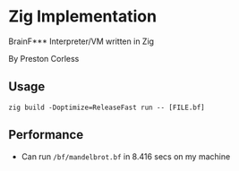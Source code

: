 
# Zig Implementation

BrainF*** Interpreter/VM written in Zig

By Preston Corless

## Usage

`zig build -Doptimize=ReleaseFast run -- [FILE.bf]`

## Performance

- Can run `/bf/mandelbrot.bf` in 8.416 secs on my machine

